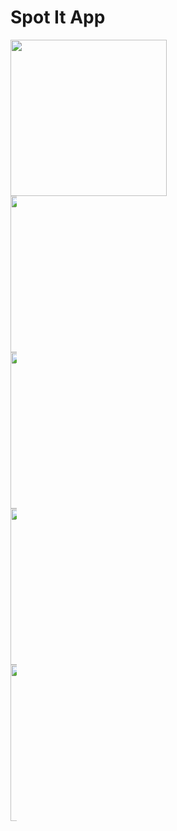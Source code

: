 # Spot It App
<div style="display:inline;">
<img src="https://user-images.githubusercontent.com/21343215/27690927-d627d5ba-5c9f-11e7-8465-9a2e44001faa.png" width ="250" style="padding-right:25px;"/>
<div style="width:10px;" />
<img src="https://user-images.githubusercontent.com/21343215/27690926-d6259322-5c9f-11e7-8a77-23dc5bccb2ff.png" width ="250" style="padding-right:25px;"/>
<div style="width:10px;" />
<img src="https://user-images.githubusercontent.com/21343215/27690929-d63a6b3a-5c9f-11e7-94a5-a8d46fbdf5df.png" width="250"/>
</div>
<div style="display:inline;">
<img src="https://user-images.githubusercontent.com/21343215/27690928-d628dc08-5c9f-11e7-9b14-ac18f9a6dd3a.png" width="250" style="padding-right:25px;"/>
<div style="width:10px;" />
<img src="https://user-images.githubusercontent.com/21343215/27690931-d8bb561c-5c9f-11e7-9e1d-40ade9827520.png" width="250" />
</div>
